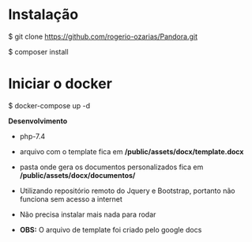 # Instalação

$ git clone https://github.com/rogerio-ozarias/Pandora.git

$ composer install


# Iniciar o docker

$ docker-compose up -d

**Desenvolvimento**
* php-7.4
* arquivo com o template fica em **/public/assets/docx/template.docx**
* pasta onde gera os documentos personalizados fica em **/public/assets/docx/documentos/**
* Utilizando repositório remoto do Jquery e Bootstrap, portanto não funciona sem acesso a internet
* Não precisa instalar mais nada para rodar


* **OBS:** O arquivo de template foi criado pelo google docs